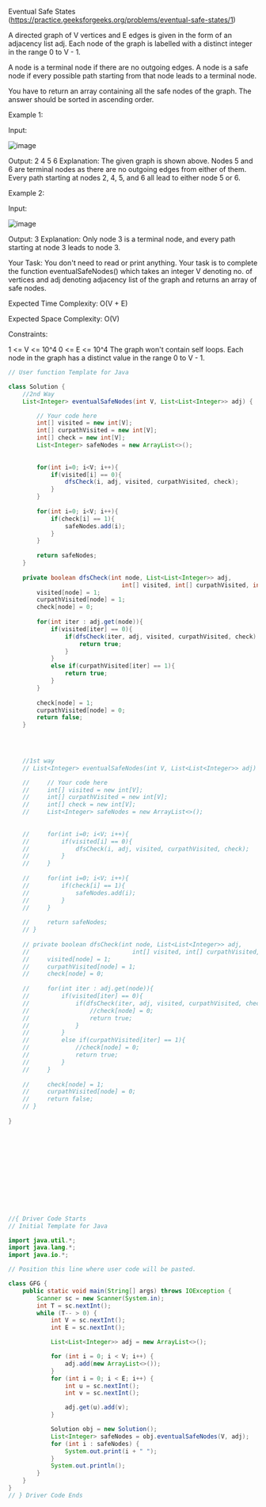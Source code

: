 Eventual Safe States (https://practice.geeksforgeeks.org/problems/eventual-safe-states/1)

A directed graph of V vertices and E edges is given in the form of an adjacency list adj. Each node of the graph is labelled with a distinct integer in the range 0 to V - 1.

A node is a terminal node if there are no outgoing edges. A node is a safe node if every possible path starting from that node leads to a terminal node.

You have to return an array containing all the safe nodes of the graph. The answer should be sorted in ascending order.

Example 1:

Input:

![image](https://user-images.githubusercontent.com/72649014/196502653-74714830-6e8b-45ae-8a0d-ef4aff4983d6.png)

Output:
2 4 5 6
Explanation:
The given graph is shown above.
Nodes 5 and 6 are terminal nodes as there are no 
outgoing edges from either of them. 
Every path starting at nodes 2, 4, 5, and 6 all 
lead to either node 5 or 6.


Example 2:

Input:

![image](https://user-images.githubusercontent.com/72649014/196502753-100be951-1bba-46e5-bca9-26c9315402cd.png)

Output:
3
Explanation:
Only node 3 is a terminal node, and every path 
starting at node 3 leads to node 3.


Your Task:
You don't need to read or print anything. Your task is to complete the function eventualSafeNodes() which takes an integer V denoting no. of vertices and adj denoting adjacency list of the graph and returns an array of safe nodes.

Expected Time Complexity: O(V + E)

Expected Space Complexity: O(V)

Constraints:

1 <= V <= 10^4
0 <= E <= 10^4
The graph won't contain self loops.
Each node in the graph has a distinct value in the range 0 to V - 1.



```java
// User function Template for Java

class Solution {
    //2nd Way
    List<Integer> eventualSafeNodes(int V, List<List<Integer>> adj) {

        // Your code here
        int[] visited = new int[V];
        int[] curpathVisited = new int[V];
        int[] check = new int[V];
        List<Integer> safeNodes = new ArrayList<>();
        
        
        for(int i=0; i<V; i++){
            if(visited[i] == 0){
                dfsCheck(i, adj, visited, curpathVisited, check);
            }
        }
        
        for(int i=0; i<V; i++){
            if(check[i] == 1){
                safeNodes.add(i);
            }
        }
        
        return safeNodes;
    }
    
    private boolean dfsCheck(int node, List<List<Integer>> adj,
                                int[] visited, int[] curpathVisited, int[] check){
        visited[node] = 1;
        curpathVisited[node] = 1;
        check[node] = 0;
        
        for(int iter : adj.get(node)){
            if(visited[iter] == 0){
                if(dfsCheck(iter, adj, visited, curpathVisited, check) == true){
                    return true;
                }
            }
            else if(curpathVisited[iter] == 1){
                return true;
            }
        }
        
        check[node] = 1;
        curpathVisited[node] = 0;
        return false;
    }    


    
    
    //1st way
    // List<Integer> eventualSafeNodes(int V, List<List<Integer>> adj) {

    //     // Your code here
    //     int[] visited = new int[V];
    //     int[] curpathVisited = new int[V];
    //     int[] check = new int[V];
    //     List<Integer> safeNodes = new ArrayList<>();
        
        
    //     for(int i=0; i<V; i++){
    //         if(visited[i] == 0){
    //             dfsCheck(i, adj, visited, curpathVisited, check);
    //         }
    //     }
        
    //     for(int i=0; i<V; i++){
    //         if(check[i] == 1){
    //             safeNodes.add(i);
    //         }
    //     }
        
    //     return safeNodes;
    // }
    
    // private boolean dfsCheck(int node, List<List<Integer>> adj,
    //                             int[] visited, int[] curpathVisited, int[] check){
    //     visited[node] = 1;
    //     curpathVisited[node] = 1;
    //     check[node] = 0;
        
    //     for(int iter : adj.get(node)){
    //         if(visited[iter] == 0){
    //             if(dfsCheck(iter, adj, visited, curpathVisited, check) == true){
    //                 //check[node] = 0;
    //                 return true;
    //             }
    //         }
    //         else if(curpathVisited[iter] == 1){
    //             //check[node] = 0;
    //             return true;
    //         }
    //     }
        
    //     check[node] = 1;
    //     curpathVisited[node] = 0;
    //     return false;
    // }    
    
}













//{ Driver Code Starts
// Initial Template for Java

import java.util.*;
import java.lang.*;
import java.io.*;

// Position this line where user code will be pasted.

class GFG {
    public static void main(String[] args) throws IOException {
        Scanner sc = new Scanner(System.in);
        int T = sc.nextInt();
        while (T-- > 0) {
            int V = sc.nextInt();
            int E = sc.nextInt();

            List<List<Integer>> adj = new ArrayList<>();

            for (int i = 0; i < V; i++) {
                adj.add(new ArrayList<>());
            }
            for (int i = 0; i < E; i++) {
                int u = sc.nextInt();
                int v = sc.nextInt();

                adj.get(u).add(v);
            }

            Solution obj = new Solution();
            List<Integer> safeNodes = obj.eventualSafeNodes(V, adj);
            for (int i : safeNodes) {
                System.out.print(i + " ");
            }
            System.out.println();
        }
    }
}
// } Driver Code Ends
```
